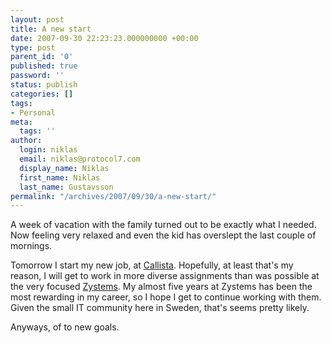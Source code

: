 ```yaml
---
layout: post
title: A new start
date: 2007-09-30 22:23:23.000000000 +00:00
type: post
parent_id: '0'
published: true
password: ''
status: publish
categories: []
tags:
- Personal
meta:
  tags: ''
author:
  login: niklas
  email: niklas@protocol7.com
  display_name: Niklas
  first_name: Niklas
  last_name: Gustavsson
permalink: "/archives/2007/09/30/a-new-start/"
---
```

A week of vacation with the family turned out to be exactly what I needed. Now feeling very relaxed and even the kid has overslept the last couple of mornings.

Tomorrow I start my new job, at [Callista](http://www.callista.se/enterprise/en/index.html). Hopefully, at least that's my reason, I will get to work in more diverse assignments than was possible at the very focused [Zystems](http://www.zystems.se). My almost five years at Zystems has been the most rewarding in my career, so I hope I get to continue working with them. Given the small IT community here in Sweden, that's seems pretty likely.

Anyways, of to new goals.

